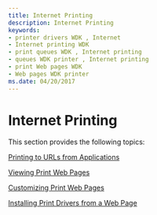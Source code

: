 ```yaml
---
title: Internet Printing
description: Internet Printing
keywords:
- printer drivers WDK , Internet
- Internet printing WDK
- print queues WDK , Internet printing
- queues WDK printer , Internet printing
- print Web pages WDK
- Web pages WDK printer
ms.date: 04/20/2017
---
```


# Internet Printing





This section provides the following topics:

[Printing to URLs from Applications](printing-to-urls-from-applications.md)

[Viewing Print Web Pages](viewing-print-web-pages.md)

[Customizing Print Web Pages](customizing-print-web-pages.md)

[Installing Print Drivers from a Web Page](installing-print-drivers-from-a-web-page.md)

 

 




